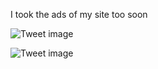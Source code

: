 I took the ads of my site too soon


![Tweet image](/assets/crosspoast/F7hVp7bbUAAkXgW.jpg)

![Tweet image](/assets/crosspoast/F7hWAWsaYAA4U9A.png)

